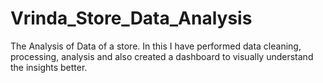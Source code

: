 # Vrinda_Store_Data_Analysis
The Analysis of Data of a store. In this I have performed data cleaning, processing, analysis and also created a dashboard to visually understand the insights better.
